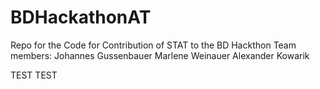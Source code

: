 # BDHackathonAT
Repo for the Code for Contribution of STAT to the BD Hackthon
Team members:
Johannes Gussenbauer
Marlene Weinauer
Alexander Kowarik

TEST TEST
